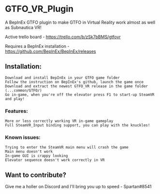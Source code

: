# GTFO_VR_Plugin
A BepInEx GTFO plugin to make GTFO in Virtual Reality work almost as well as Subnautica VR!

Active trello board - https://trello.com/b/zSk7bBMS/gtfovr

Requires a BepInEx installation - https://github.com/BepInEx/BepInEx/releases 

## Installation: 

	Download and install BepInEx in your GTFO game folder
	Follow the instruction on BepInEx's github, launch the game once
	Download and extract the newest GTFO_VR release in the game folder (...common/GTFO/)
	Go in-game, when you're off the elevator press F1 to start-up SteamVR and play!
	
### Features:
	More or less correctly working VR in-game gameplay 
	Full SteamVR_Input binding support, you can play with the knuckles!

### Known issues: 
	Trying to enter the SteamVR main menu will crash the game 
	Main menu doesn't work
	In-game GUI is crappy looking 
	Elevator sequence doesn't work correctly in VR 


## Want to contribute?

Give me a holler on Discord and I'll bring you up to speed - Spartan#8541 
